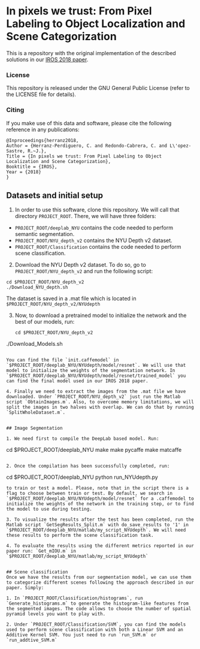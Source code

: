 # In pixels we trust: From Pixel Labeling to Object Localization and Scene Categorization

This is a repository with the original implementation of the described solutions in our [IROS 2018 paper](https://arxiv.org/abs/1807.07284). 


### License

This repository is released under the GNU General Public License (refer to the LICENSE file for details).

### Citing

If you make use of this data and software, please cite the following reference in any publications:

	@Inproceedings{herranz2018,
	Author = {Herranz-Perdiguero, C. and Redondo-Cabrera, C. and L\'opez-Sastre, R.~J.},
	Title = {In pixels we trust: From Pixel Labeling to Object Localization and Scene Categorization},
	Booktitle = {IROS},
	Year = {2018}
	}

## Datasets and initial setup

1. In order to use this software, clone this repository. We will call that directory `PROJECT_ROOT`. There, we will have three folders:
- `PROJECT_ROOT/deeplab_NYU` contains the code needed to perform semantic segmentation.
- `PROJECT_ROOT/NYU_depth_v2` contains the NYU Depth v2 dataset.
- `PROJECT_ROOT/Classification` contains the code needed to perform scene classification.

2. Download the NYU Depth v2 dataset. To do so, go to `PROJECT_ROOT/NYU_depth_v2` and run the following script:
  ```
  cd $PROJECT_ROOT/NYU_depth_v2
  ./Download_NYU_depth.sh
  ```
 The dataset is saved in a .mat file which is located in `$PROJECT_ROOT/NYU_depth_v2/NYUdepth`
 
3. Now, to download a pretrained model to initialize the network and the best of our models, run:
 
   ```
   cd $PROJECT_ROOT/NYU_depth_v2
  ./Download_Models.sh
  ```
  
You can find the file `init.caffemodel` in `$PROJECT_ROOT/deeplab_NYU/NYUdepth/model/resnet`. We will use that model to initialize the weights of the segmentation network. In `$PROJECT_ROOT/deeplab_NYU/NYUdepth/model/resnet/trained_model` you can find the final model used in our IROS 2018 paper.

4. Finally we need to extract the images from the .mat file we have downloaded. Under `PROJECT_ROOT/NYU_depth_v2` just run the Matlab script `ObtainImages.m`. Also, to overcome memory limitations, we will split the images in two halves with overlap. We can do that by running `SplitWholeDataset.m`.


## Image Segmentation

1. We need first to compile the DeepLab based model. Run:
  ```
  cd $PROJECT_ROOT/deeplab_NYU
  make
  make pycaffe
  make matcaffe
  ```
  
2. Once the compilation has been successfully completed, run:
  ```
  cd $PROJECT_ROOT/deeplab_NYU
  python run_NYUdepth.py
  ```
  to train or test a model. Please, note that in the script there is a flag to choose between train or test. By default, we search in `$PROJECT_ROOT/deeplab_NYU/NYUdepth/model/resnet` for a .caffemodel to initialize the weights of the network in the training step, or to find the model to use during testing.
  
3. To visualize the results after the test has been completed, run the Matlab script `GetSegResults_Split.m` with do_save_results to '1' in `$PROJECT_ROOT/deeplab_NYU/matlab/my_script_NYUdepth`. We will need these results to perform the scene classification task.
  
4. To evaluate the results using the different metrics reported in our paper run: `Get_mIOU.m` in `$PROJECT_ROOT/deeplab_NYU/matlab/my_script_NYUdepth`


## Scene classification
Once we have the results from our segmentation model, we can use them to categorize different scenes following the approach described in our paper. Simply:

1. In `PROJECT_ROOT/Classification/histograms`, run `Generate_histograms.m` to generate the histogram-like features from the segmented images. The code allows to choose the number of spatial pyramid levels you want to play with.
  
2. Under `PROJECT_ROOT/Classification/SVM`, you can find the models used to perform scene classification with both a Linear SVM and an Additive Kernel SVM. You just need to run `run_SVM.m` or `run_addtive_SVM.m`
